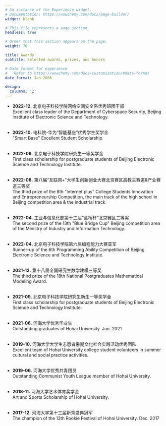 ```yaml
---
# An instance of the Experience widget.
# Documentation: https://wowchemy.com/docs/page-builder/
widget: blank

# This file represents a page section.
headless: true

# Order that this section appears on the page.
weight: 70

title: Awards 
subtitle: Selected awards, prizes, and honors

# Date format for experience
#   Refer to https://wowchemy.com/docs/customization/#date-format
date_format: Jan 2006

design:
  columns: '2'
---
```



- **2022-12.**	北京电子科技学院网络空间安全系优秀班团干部
  <br /> 	Excellent class leader of the Department of Cyberspace Security, Beijing Institute of Electronic Science and Technology.
  <br /><br />
  
- **2022-10.**  电科院-华为“智能基座”优秀学生奖学金
  <br /> 	"Smart Base" Excellent Student Scholarship.
  <br /><br />
  
- **2022-09.**  北京电子科技学院研究生一等奖学金
  <br /> 	First class scholarship for postgraduate students of Beijing Electronic Science and Technology Institute.
  <br /><br />

- **2022-08.**	第八届“互联网+”大学生创新创业大赛北京赛区高教主赛道&产业赛道三等奖
  <br /> The third prize of the 8th "Internet plus" College Students Innovation and Entrepreneurship Competition, the main track of the high school in Beijing competition area & the industrial track.
  <br /><br />

- **2022-04.**  工业与信息化部第十三届“蓝桥杯”北京赛区二等奖 
  <br /> 	The second prize of the 13th "Blue Bridge Cup" Beijing competition area of the Ministry of Industry and Information Technology.
  <br /><br />

- **2022-04.**  北京电子科技学院第六届编程能力大赛亚军
  <br /> 	Runner-up of the 6th Programming Ability Competition of Beijing Electronic Science and Technology Institute.
  <br /><br />

- **2021-12.**	第十八届全国研究生数学建模三等奖
  <br /> The third prize of the 18th National Postgraduates Mathematical Modeling Award.
  <br /><br />
  
- **2021-09.**  北京电子科技学院研究生新生一等奖学金
  <br /> 	First class scholarship for postgraduate students of Beijing Electronic Science and Technology Institute.
  <br /><br />

- **2021-06.**	河海大学优秀毕业生
  <br /> Outstanding graduates of Hohai University. Jun. 2021
  <br /><br />

- **2019-10.**  河海大学大学生志愿者暑期文化社会实践活动优秀团队
  <br /> Excellent team of Hohai University college student volunteers in summer cultural and social practice activities.
  <br /><br />
  
- **2019-06.**  河海大学优秀共青团员
  <br /> Outstanding Communist Youth League member of Hohai University.
  <br /><br />

- **2018-11.**  河海大学艺术体育奖学金
  <br /> Art and Sports Scholarship of Hohai University.
  <br /><br />

- **2017-12.**	河海大学第十三届新秀盛典冠军
  <br /> The champion of the 13th Rookie Festival of Hohai University. Dec. 2017
  <br /><br />









